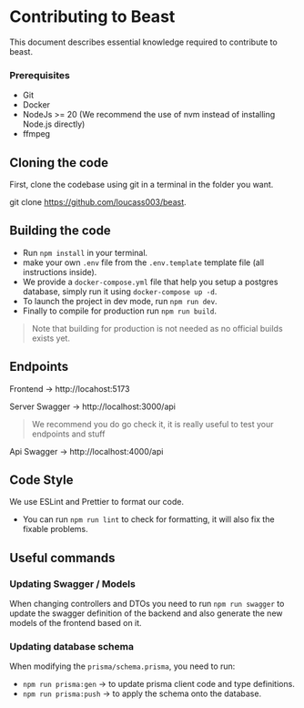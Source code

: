 # Contributing to Beast

This document describes essential knowledge required to contribute to beast.

### Prerequisites

- Git
- Docker
- NodeJs >= 20 (We recommend the use of nvm instead of installing Node.js directly)
- ffmpeg

## Cloning the code

First, clone the codebase using git in a terminal in the folder you want.

git clone https://github.com/loucass003/beast.

## Building the code

- Run ``npm install`` in your terminal.
- make your own ``.env`` file from the ``.env.template`` template file (all instructions inside).
- We provide a ``docker-compose.yml`` file that help you setup a postgres database, simply run it using ``docker-compose up -d``.
- To launch the project in dev mode, run ``npm run dev``.
- Finally to compile for production run ``npm run build``.
> Note that building for production is not needed as no official builds exists yet.

## Endpoints

Frontend -> http://locahost:5173

Server Swagger -> http://localhost:3000/api
> We recommend you do go check it, it is really useful to test your endpoints and stuff

Api Swagger -> http://localhost:4000/api

## Code Style

We use ESLint and Prettier to format our code.

- You can run ``npm run lint`` to check for formatting, it will also fix the fixable problems.

## Useful commands

### Updating Swagger / Models
When changing controllers and DTOs you need to run ``npm run swagger`` to update the swagger definition of the backend and also generate the new models of the frontend based on it.

### Updating database schema
When modifying the ``prisma/schema.prisma``, you need to run: 
- ``npm run prisma:gen`` -> to update prisma client code and type definitions.
- ``npm run prisma:push`` -> to apply the schema onto the database.

